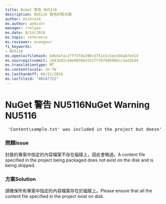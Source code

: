```yaml
---
title: NuGet 警告 NU5116
description: NU5116 警告的程式碼
author: mishra14
ms.author: anmishr
manager: rrelyea
ms.date: 8/14/2018
ms.topic: reference
ms.reviewer: anangaur
f1_keywords:
- NU5116
ms.openlocfilehash: bdbdafac2fff3f8a390c5751e1c5ae16bab7ed1d
ms.sourcegitcommit: c643dd2c44e085601551ff7079d696bcc3ad2b49
ms.translationtype: MT
ms.contentlocale: zh-TW
ms.lasthandoff: 08/21/2018
ms.locfileid: "40247722"
---
```

# <a name="nuget-warning-nu5116"></a><span data-ttu-id="4fae4-103">NuGet 警告 NU5116</span><span class="sxs-lookup"><span data-stu-id="4fae4-103">NuGet Warning NU5116</span></span>
<pre> 'Content\sample.txt' was included in the project but doesn't exist. Skipping...</pre>

### <a name="issue"></a><span data-ttu-id="4fae4-104">問題</span><span class="sxs-lookup"><span data-stu-id="4fae4-104">Issue</span></span>

<span data-ttu-id="4fae4-105">封裝的專案中指定的內容檔案不存在磁碟上，因此會略過。</span><span class="sxs-lookup"><span data-stu-id="4fae4-105">A content file specified in the project being packaged does not exist on the disk and is being skipped.</span></span>


### <a name="solution"></a><span data-ttu-id="4fae4-106">方案</span><span class="sxs-lookup"><span data-stu-id="4fae4-106">Solution</span></span>

<span data-ttu-id="4fae4-107">請確保所有專案中指定的內容檔案存在於磁碟上。</span><span class="sxs-lookup"><span data-stu-id="4fae4-107">Please ensure that all the content file specified in the project exist on disk.</span></span>

